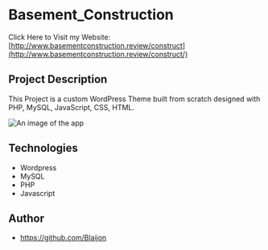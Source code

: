 ﻿# Basement_Construction
 
Click Here to Visit my Website: [http://www.basementconstruction.review/construct](http://www.basementconstruction.review/construct/)

## Project Description

This Project is a custom WordPress Theme built from scratch designed with PHP, MySQL, JavaScript, CSS, HTML.

![An image of the app](http://blaijonheads.com/images/macbook4.jpg)

## Technologies
* Wordpress
* MySQL
* PHP
* Javascript

## Author
* https://github.com/Blaijon

